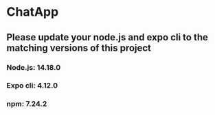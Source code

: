 # ChatApp

## Please update your node.js and expo cli to the matching versions of this project
### Node.js: 14.18.0
### Expo cli: 4.12.0
### npm: 7.24.2
